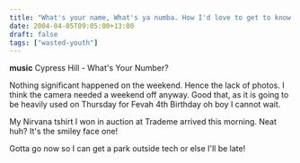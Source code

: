 ```yaml
---
title: "What's your name, What's ya numba. How I'd love to get to know ya."
date: 2004-04-05T09:05:00+13:00
draft: false
tags: ["wasted-youth"]
---
```


**music** Cypress Hill - What's Your Number?

Nothing significant happened on the weekend. Hence the lack of photos. I think the camera needed a weekend off anyway. Good that, as it is going to be heavily used on Thursday for Fevah 4th Birthday oh boy I cannot wait.

My Nirvana tshirt I won in auction at Trademe arrived this morning. Neat huh? It's the smiley face one!

Gotta go now so I can get a park outside tech or else I'll be late!